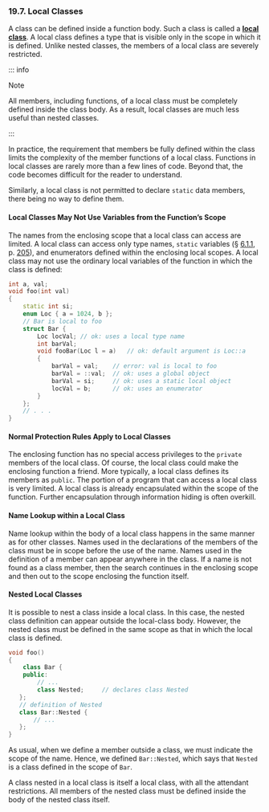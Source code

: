 <h3 id="filepos5346574">19.7. Local Classes</h3>
<p>A class can be defined inside a function body. Such a class is called a <strong><a href="186-defined_terms.html#filepos5401930" id="filepos5346776">local class</a></strong>. A local class defines a type that is visible only in the scope in which it is defined. Unlike nested classes, the members of a local class are severely restricted.</p>

::: info
<p>Note</p>
<p>All members, including functions, of a local class must be completely defined inside the class body. As a result, local classes are much less useful than nested classes.</p>
:::

<p><a id="filepos5347570"></a>In practice, the requirement that members be fully defined within the class limits the complexity of the member functions of a local class. Functions in local classes are rarely more than a few lines of code. Beyond that, the code becomes difficult for the reader to understand.</p>
<p>Similarly, a local class is not permitted to declare <code>static</code> data members, there being no way to define them.</p>
<h4>Local Classes May Not Use Variables from the Function’s Scope</h4>
<p>The names from the enclosing scope that a local class can access are limited. A local class can access only type names, <code>static</code> variables (§ <a href="063-6.1._function_basics.html#filepos1431793">6.1.1</a>, p. <a href="063-6.1._function_basics.html#filepos1431793">205</a>), and enumerators defined within the enclosing local scopes. A local class may not use the ordinary local variables of the function in which the class is defined:</p>

```c++
int a, val;
void foo(int val)
{
    static int si;
    enum Loc { a = 1024, b };
    // Bar is local to foo
    struct Bar {
        Loc locVal; // ok: uses a local type name
        int barVal;
        void fooBar(Loc l = a)   // ok: default argument is Loc::a
        {
            barVal = val;    // error: val is local to foo
            barVal = ::val;  // ok: uses a global object
            barVal = si;     // ok: uses a static local object
            locVal = b;      // ok: uses an enumerator
        }
    };
    // . . .
}
```

<h4>Normal Protection Rules Apply to Local Classes</h4>
<p>The enclosing function has no special access privileges to the <code>private</code> members of the local class. Of course, the local class could make the enclosing function a friend. More typically, a local class defines its members as <code>public</code>. The portion of a program that can access a local class is very limited. A local class is already encapsulated within the scope of the function. Further encapsulation through information hiding is often overkill.</p>
<h4>Name Lookup within a Local Class</h4>
<p>Name lookup within the body of a local class happens in the same manner as for other classes. Names used in the declarations of the members of the class must be in scope before the use of the name. Names used in the definition of a member can appear anywhere in the class. If a name is not found as a class member, then <a id="filepos5352547"></a>the search continues in the enclosing scope and then out to the scope enclosing the function itself.</p>
<h4>Nested Local Classes</h4>
<p>It is possible to nest a class inside a local class. In this case, the nested class definition can appear outside the local-class body. However, the nested class must be defined in the same scope as that in which the local class is defined.</p>

```c++
void foo()
{
    class Bar {
    public:
        // ...
        class Nested;     // declares class Nested
   };
   // definition of Nested
   class Bar::Nested {
       // ...
   };
}
```

<p>As usual, when we define a member outside a class, we must indicate the scope of the name. Hence, we defined <code>Bar::Nested</code>, which says that <code>Nested</code> is a class defined in the scope of <code>Bar</code>.</p>
<p>A class nested in a local class is itself a local class, with all the attendant restrictions. All members of the nested class must be defined inside the body of the nested class itself.</p>
